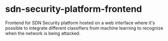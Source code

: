 # sdn-security-platform-frontend
Frontend for SDN Security platform hosted on a web interface where it's possible to integrate different classifiers from machine learning to recognize when the network is being attacked.
